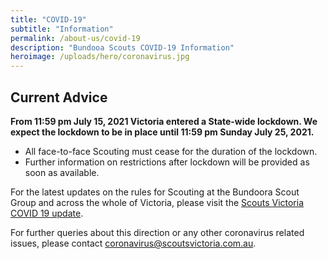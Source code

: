 ```yaml
---
title: "COVID-19"
subtitle: "Information"
permalink: /about-us/covid-19
description: "Bundooa Scouts COVID-19 Information"
heroimage: /uploads/hero/coronavirus.jpg
---
```


## Current Advice

**From 11:59 pm July 15, 2021 Victoria entered a State-wide lockdown. We expect the lockdown to be in place until 11:59 pm Sunday July 25, 2021.**

 * All face-to-face Scouting must cease for the duration of the lockdown.
 * Further information on restrictions after lockdown will be provided as soon as available.

For the latest updates on the rules for Scouting at the Bundoora Scout Group and across the whole of Victoria, please visit the [Scouts Victoria COVID 19 update](https://scoutsvictoria.com.au/about-us/news/covid-19-update/).

For further queries about this direction or any other coronavirus related issues, please contact [coronavirus@scoutsvictoria.com.au](mailto:coronavirus@scoutsvictoria.com.au).